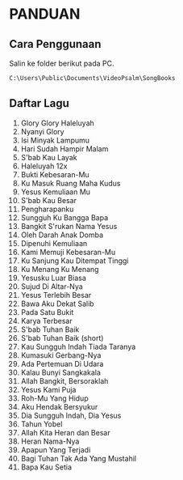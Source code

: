 # PANDUAN

## Cara Penggunaan

Salin ke folder berikut pada PC.

```txt
C:\Users\Public\Documents\VideoPsalm\SongBooks
```

## Daftar Lagu

1. Glory Glory Haleluyah
1. Nyanyi Glory
1. Isi Minyak Lampumu
1. Hari Sudah Hampir Malam
1. S'bab Kau Layak
1. Haleluyah 12x
1. Bukti Kebesaran-Mu
1. Ku Masuk Ruang Maha Kudus
1. Yesus Kemuliaan Mu
1. S'bab Kau Besar
1. Pengharapanku
1. Sungguh Ku Bangga Bapa
1. Bangkit S'rukan Nama Yesus
1. Oleh Darah Anak Domba
1. Dipenuhi Kemuliaan
1. Kami Memuji Kebesaran-Mu
1. Ku Sanjung Kau Ditempat Tinggi
1. Ku Menang Ku Menang
1. Yesusku Luar Biasa
1. Sujud Di Altar-Nya
1. Yesus Terlebih Besar
1. Bawa Aku Dekat Salib
1. Pada Satu Bukit
1. Karya Terbesar
1. S'bab Tuhan Baik
1. S'bab Tuhan Baik (short)
1. Kau Sungguh Indah Tiada Taranya
1. Kumasuki Gerbang-Nya
1. Ada Pertemuan Di Udara
1. Kalau Bunyi Sangkakala
1. Allah Bangkit, Bersoraklah
1. Yesus Kami Puja
1. Roh-Mu Yang Hidup
1. Aku Hendak Bersyukur
1. Dia Sungguh Indah, Dia Yesus
1. Tahun Yobel
1. Allah Kita Heran dan Besar
1. Heran Nama-Nya
1. Apapun Yang Terjadi
1. Bagi Tuhan Tak Ada Yang Mustahil
1. Bapa Kau Setia
